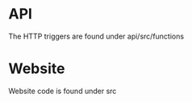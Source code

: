 # API
The HTTP triggers are found under api/src/functions

# Website
Website code is found under src